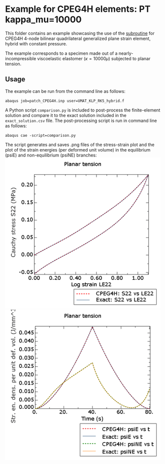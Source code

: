 # Example for CPEG4H elements: PT kappa_mu=10000

This folder contains an example showcasing the use of the [subroutine](/UMAT_KLP_RK5_hybrid.f) for CPEG4H 4-node bilinear quadrilateral generalized plane strain element, hybrid with constant pressure.

The example corresponds to a specimen made out of a nearly-incompressible viscoelastic elastomer ($\kappa=10000\mu$) subjected to planar tension. 

## Usage

The example can be run from the command line as follows:
```
abaqus job=patch_CPEG4H.inp user=UMAT_KLP_RK5_hybrid.f
```

A Python script `comparison.py` is included to post-process the finite-element solution and compare it to the exact solution included in the `exact_solution.csv` file. The post-processing script is run in command line as follows:
```
abaqus cae -script=comparison.py
```
The script generates and saves .png files of the stress-strain plot and the plot of the strain energies (per deformed unit volume) in the equilibrium (psiE) and non-equilibrium (psiNE) branches:
![Stress vs strain](S22%20vs%20LE22.png)
![Energy densities](psis%20vs%20t.png)